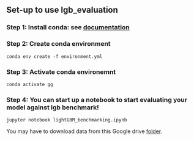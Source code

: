 ## Set-up to use lgb_evaluation

### Step 1: Install conda: see [documentation](https://docs.conda.io/projects/conda/en/latest/user-guide/install/index.html)

### Step 2: Create conda environment
```
conda env create -f environment.yml
```

### Step 3: Activate conda environemnt
```
conda activate gg
```

### Step 4: You can start up a notebook to start evaluating your model against lgb benchmark!
```
jupyter notebook lightGBM_benchmarking.ipynb
```
You may have to download data from this Google drive [folder](https://drive.google.com/drive/folders/1xA9I1jKZH1umAXOOMJlqJiBbmQS2zZpd?usp=sharing).

